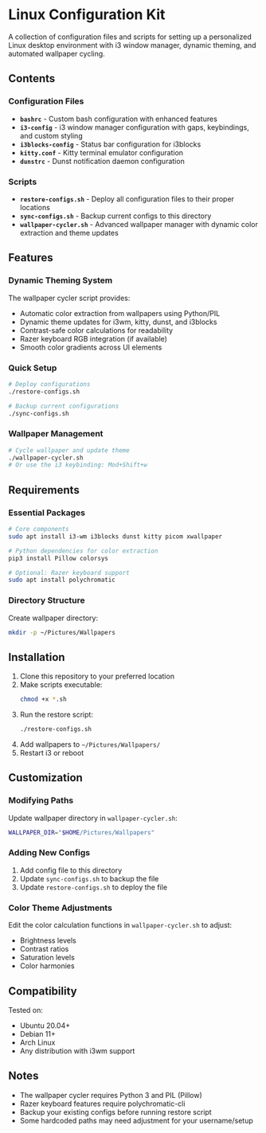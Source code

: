 # Linux Configuration Kit

A collection of configuration files and scripts for setting up a personalized Linux desktop environment with i3 window manager, dynamic theming, and automated wallpaper cycling.

## Contents

### Configuration Files
- **`bashrc`** - Custom bash configuration with enhanced features
- **`i3-config`** - i3 window manager configuration with gaps, keybindings, and custom styling
- **`i3blocks-config`** - Status bar configuration for i3blocks
- **`kitty.conf`** - Kitty terminal emulator configuration
- **`dunstrc`** - Dunst notification daemon configuration

### Scripts
- **`restore-configs.sh`** - Deploy all configuration files to their proper locations
- **`sync-configs.sh`** - Backup current configs to this directory
- **`wallpaper-cycler.sh`** - Advanced wallpaper manager with dynamic color extraction and theme updates

## Features

### Dynamic Theming System
The wallpaper cycler script provides:
- Automatic color extraction from wallpapers using Python/PIL
- Dynamic theme updates for i3wm, kitty, dunst, and i3blocks
- Contrast-safe color calculations for readability
- Razer keyboard RGB integration (if available)
- Smooth color gradients across UI elements

### Quick Setup
```bash
# Deploy configurations
./restore-configs.sh

# Backup current configurations
./sync-configs.sh
```

### Wallpaper Management
```bash
# Cycle wallpaper and update theme
./wallpaper-cycler.sh
# Or use the i3 keybinding: Mod+Shift+w
```

## Requirements

### Essential Packages
```bash
# Core components
sudo apt install i3-wm i3blocks dunst kitty picom xwallpaper

# Python dependencies for color extraction
pip3 install Pillow colorsys

# Optional: Razer keyboard support
sudo apt install polychromatic
```

### Directory Structure
Create wallpaper directory:
```bash
mkdir -p ~/Pictures/Wallpapers
```

## Installation

1. Clone this repository to your preferred location
2. Make scripts executable:
   ```bash
   chmod +x *.sh
   ```
3. Run the restore script:
   ```bash
   ./restore-configs.sh
   ```
4. Add wallpapers to `~/Pictures/Wallpapers/`
5. Restart i3 or reboot

## Customization

### Modifying Paths
Update wallpaper directory in `wallpaper-cycler.sh`:
```bash
WALLPAPER_DIR="$HOME/Pictures/Wallpapers"
```

### Adding New Configs
1. Add config file to this directory
2. Update `sync-configs.sh` to backup the file
3. Update `restore-configs.sh` to deploy the file

### Color Theme Adjustments
Edit the color calculation functions in `wallpaper-cycler.sh` to adjust:
- Brightness levels
- Contrast ratios
- Saturation levels
- Color harmonies

## Compatibility

Tested on:
- Ubuntu 20.04+
- Debian 11+
- Arch Linux
- Any distribution with i3wm support

## Notes

- The wallpaper cycler requires Python 3 and PIL (Pillow)
- Razer keyboard features require polychromatic-cli
- Backup your existing configs before running restore script
- Some hardcoded paths may need adjustment for your username/setup